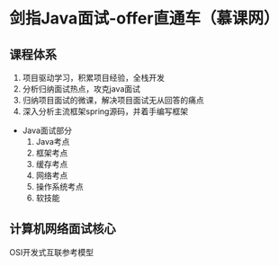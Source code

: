 # 剑指Java面试-offer直通车（慕课网）

## 课程体系

1. 项目驱动学习，积累项目经验，全栈开发
2. 分析归纳面试热点，攻克java面试
3. 归纳项目面试的微课，解决项目面试无从回答的痛点
4. 深入分析主流框架spring源码，并着手编写框架

* Java面试部分
    1. Java考点
    2. 框架考点
    3. 缓存考点
    4. 网络考点
    5. 操作系统考点
    6. 软技能

## 计算机网络面试核心

OSI开发式互联参考模型